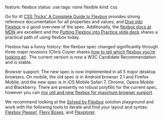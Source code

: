 feature: flexbox
status: use
tags: none flexible
kind: css

Go for it! [CSS Tricks' A Complete Guide to Flexbox](https://css-tricks.com/snippets/css/a-guide-to-flexbox/) provides strong reference documentation for all properties and values, and [Dive into Flexbox](https://bocoup.com/blog/dive-into-flexbox) is a good overview of the spec. Additionally, the [flexbox docs at MDN](https://developer.mozilla.org/en-US/docs/CSS/Using_CSS_flexible_boxes) are excellent and the [Putting Flexbox into Practice slide deck](http://zomigi.com/blog/flexbox-presentation/)  shares a practical path of using flexbox today.

Flexbox has a funny history: the flexbox spec changed significantly through three major revisions (Chris Coyier shares [how to tell which flexbox you're looking at](https://css-tricks.com/old-flexbox-and-new-flexbox/)). The current version is now a W3C Candidate Recommendation and is stable.

Browser support: The new spec is now implemented in all 5 major desktop browsers. On mobile, the old spec is in Android browser 2.1 and Firefox Mobile, and the new spec is in iOS Mobile Safari 7, Chrome, Opera Mobile and Blackberry. There are presently no robust polyfills for the current spec, however you can [mix old and new flexbox for maximum browser support](https://css-tricks.com/using-flexbox/).

We recommend looking at the [Solved by Flexbox](http://philipwalton.github.io/solved-by-flexbox/) solution playground and work with the following tools to iterate and find your layout and syntax:
[Flexbox Please!](http://demo.agektmr.com/flexbox/), [Flexy Boxes](http://the-echoplex.net/flexyboxes/), and [Flexplorer](http://bennettfeely.com/flexplorer/).
